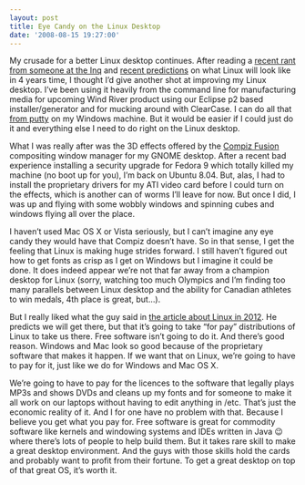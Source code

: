 ```yaml
---
layout: post
title: Eye Candy on the Linux Desktop
date: '2008-08-15 19:27:00'
---
```



My crusade for a better Linux desktop continues. After reading a [recent rant from someone at the Inq](http://www.theinquirer.net/gb/inquirer/news/2008/08/13/linux-ready-masses) and [recent predictions](http://www.informationweek.com/news/software/linux/showArticle.jhtml?articleID=210002129) on what Linux will look like in 4 years time, I thought I’d give another shot at improving my Linux desktop. I’ve been using it heavily from the command line for manufacturing media for upcoming Wind River product using our Eclipse p2 based installer/generator and for mucking around with ClearCase. I can do all that [from putty](http://www.chiark.greenend.org.uk/~sgtatham/putty/) on my Windows machine. But it would be easier if I could just do it and everything else I need to do right on the Linux desktop.

What I was really after was the 3D effects offered by the [Compiz Fusion](http://www.compiz-fusion.org/) compositing window manager for my GNOME desktop. After a recent bad experience installing a security upgrade for Fedora 9 which totally killed my machine (no boot up for you), I’m back on Ubuntu 8.04. But, alas, I had to install the proprietary drivers for my ATI video card before I could turn on the effects, which is another can of worms I’ll leave for now. But once I did, I was up and flying with some wobbly windows and spinning cubes and windows flying all over the place.

I haven’t used Mac OS X or Vista seriously, but I can’t imagine any eye candy they would have that Compiz doesn’t have. So in that sense, I get the feeling that Linux is making huge strides forward. I still haven’t figured out how to get fonts as crisp as I get on Windows but I imagine it could be done. It does indeed appear we’re not that far away from a champion desktop for Linux (sorry, watching too much Olympics and I’m finding too many parallels between Linux desktop and the ability for Canadian athletes to win medals, 4th place is great, but…).

But I really liked what the guy said in [the article about Linux in 2012](http://www.informationweek.com/news/software/linux/showArticle.jhtml?articleID=210002129). He predicts we will get there, but that it’s going to take “for pay” distributions of Linux to take us there. Free software isn’t going to do it. And there’s good reason. Windows and Mac look so good because of the proprietary software that makes it happen. If we want that on Linux, we’re going to have to pay for it, just like we do for Windows and Mac OS X.

We’re going to have to pay for the licences to the software that legally plays MP3s and shows DVDs and cleans up my fonts and for someone to make it all work on our laptops without having to edit anything in /etc. That’s just the economic reality of it. And I for one have no problem with that. Because I believe you get what you pay for. Free software is great for commodity software like kernels and windowing systems and IDEs written in Java 😉 where there’s lots of people to help build them. But it takes rare skill to make a great desktop environment. And the guys with those skills hold the cards and probably want to profit from their fortune. To get a great desktop on top of that great OS, it’s worth it.


